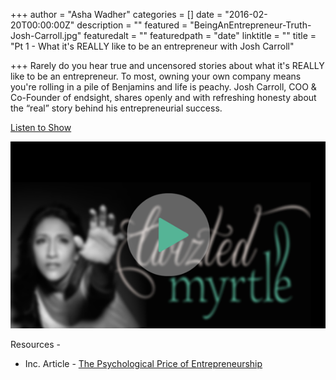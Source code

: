 +++
author = "Asha Wadher"
categories = []
date = "2016-02-20T00:00:00Z"
description = ""
featured = "BeingAnEntrepreneur-Truth-Josh-Carroll.jpg"
featuredalt = ""
featuredpath = "date"
linktitle = ""
title = "Pt 1 - What it's REALLY like to be an entrepreneur with Josh Carroll"

+++
Rarely do you hear true and uncensored stories about what it's REALLY like to be an entrepreneur. To most, owning your own company means you're rolling in a pile of Benjamins and life is peachy. Josh Carroll, COO & Co-Founder of endsight, shares openly and with refreshing honesty about the “real” story behind his entrepreneurial success.

<a href="http://doublewidenetwork.s3.amazonaws.com/twizted_myrtle/Twizted_Myrtle_Episode6_Josh_Carroll_Journey_Being_An_Entreprenuer.mp3" target="_blank">Listen to Show</a>

<a href="http://doublewidenetwork.s3.amazonaws.com/twizted_myrtle/Twizted_Myrtle_Episode6_Josh_Carroll_Journey_Being_An_Entreprenuer.mp3" target="_blank"><img src="/img/twiztedmyrtle/blog/radio-thumb.png" alt=""></a>

<p style="margin-bottom: 0em;">Resources -</p>

- Inc. Article - <a href="http://www.inc.com/magazine/201309/jessica-bruder/psychological-price-of-entrepreneurship.html" target="_blank">The Psychological Price of Entrepreneurship</a>


